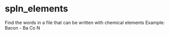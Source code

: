 # spln_elements
Find the words in a file that can be written with chemical elements
Example: Bacon - Ba Co N
